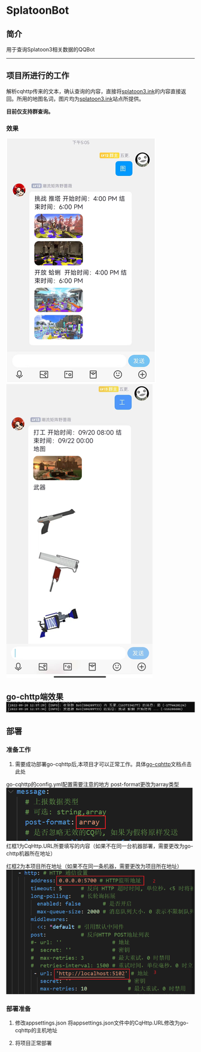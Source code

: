 
# SplatoonBot

## 简介
用于查询Splatoon3相关数据的QQBot

---
## 项目所进行的工作

解析cqhttp传来的文本，确认查询的内容，直接将[splatoon3.ink](https://https://splatoon3.ink/)的内容直接返回。所用的地图名词，图片均为[splatoon3.ink](https://https://splatoon3.ink/)站点所提供。

**目前仅支持群查询。**

### 效果
![图](./images/Bankara.png)
![工](./images/CoopGrouping.png)

go-chttp端效果
![go-chttp](./images/chttp.png)
---

## 部署
### 准备工作
1. 需要成功部署go-cqhttp后,本项目才可以正常工作。具体[go-cqhttp](https://github.com/Mrs4s/go-cqhttp)文档点击此处

go-cqhttp的config.yml配置需要注意的地方
post-format更改为array类型
![post-format](./images/config1.png)
红框1为CqHttp.URL所要填写的内容（如果不在同一台机器部署，需要更改为go-chttp机器所在地址）

红框2为本项目所在地址（如果不在同一条机器，需要更改为项目所在地址）
![url](./images/config2.png)

### 部署准备
1. 修改appsettings.json
将appsettings.json文件中的CqHttp.URL修改为go-cqhttp的主机地址

2. 将项目正常部署

